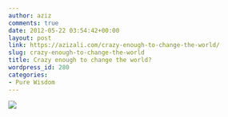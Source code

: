 ```yaml
---
author: aziz
comments: true
date: 2012-05-22 03:54:42+00:00
layout: post
link: https://azizali.com/crazy-enough-to-change-the-world/
slug: crazy-enough-to-change-the-world
title: Crazy enough to change the world?
wordpress_id: 280
categories:
- Pure Wisdom
---
```


[![](https://azizali.com/wp-content/uploads/2012/05/change-the-world.jpg)](https://azizali.com/wp-content/uploads/2012/05/change-the-world.jpg)
